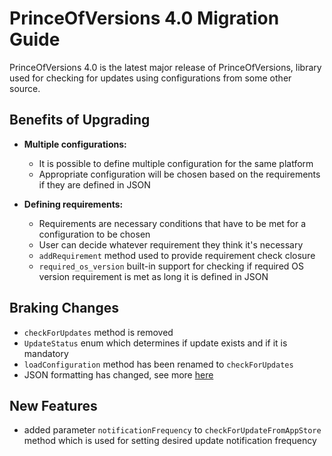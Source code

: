 # PrinceOfVersions 4.0 Migration Guide

PrinceOfVersions 4.0 is the latest major release of PrinceOfVersions, library used for checking for updates using configurations from some other source.

## Benefits of Upgrading

* **Multiple configurations:**

  * It is possible to define multiple configuration for the same platform
  * Appropriate configuration will be chosen based on the requirements if they are defined in JSON


* **Defining requirements:**

  * Requirements are necessary conditions that have to be met for a configuration to be chosen
  * User can decide whatever requirement they think it's necessary
  * `addRequirement` method used to provide requirement check closure
  * `required_os_version` built-in support for checking if required OS version requirement is met as long it is defined in JSON

## Braking Changes

* `checkForUpdates` method is removed
* `UpdateStatus` enum which determines if update exists and if it is mandatory
* `loadConfiguration` method has been renamed to `checkForUpdates`
* JSON formatting has changed, see more [here](JSON.md)

## New Features

* added parameter `notificationFrequency` to `checkForUpdateFromAppStore` method which is used for setting desired update notification frequency

